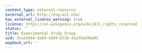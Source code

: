 ```yaml
---
content_type: external-resource
external_url: http://esg.mit.edu/
has_external_license_warning: true
license: https://en.wikipedia.org/wiki/All_rights_reserved
status: ''
title: Experimental Study Group
uid: 3ce2eb64-3ab9-4d94-b72b-41a35ad46e05
wayback_url: ''
---
```

